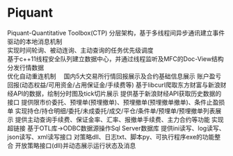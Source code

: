# Piquant
Piquant-Quantitative Toolbox(CTP)
分层架构，基于多线程间异步通讯建立事件驱动的本地消息机制  
实现时间轮询、被动连询、主动查询的任务优先级调度  
基于c++11线程安全队列建立数据中心，并通过线程监听及MFC的Doc-View结构分发行情数据  
优化自动重连机制　
国内5大交易所行情回报展示及合约基础信息展示
账户盈亏回报(动态权益/可用资金/占用保证金/手续费等)
基于libcurl爬取东方财富与新浪财经API的数据，绘制分时图及tick切片展示
提供基于新浪财经API获取历史数据的接口
提供限市价委托、预埋单(预埋撤单)、预埋撤单(预埋撤单撤单)、条件止盈损单
实现持仓/持仓明细/委托/未成委托/成交/平仓/条件单/预埋单/预埋撤单列表展示
提供主动查询手续费、保证金率、汇率、报撤单手续费、主力合约等功能
实现超链接
基于OTL库->ODBC数据源操作Sql Server数据库
提供ini读写、log读写、json读写、xml读写接口
对策略dll、日志txt、脚本py、可执行程序exe的功能整合
开放策略接口(dll)并动态展示运行状态及消息
